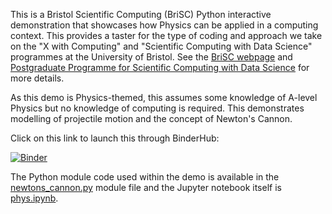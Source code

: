 This is a Bristol Scientific Computing (BriSC) Python interactive demonstration that showcases how Physics can be applied in a computing context. This provides a taster for the type of coding and approach we take on the "X with Computing" and "Scientific Computing with Data Science" programmes at the University of Bristol. See the [BriSC webpage](https://brisc.blogs.bristol.ac.uk/) and [Postgraduate Programme for Scientific Computing with Data Science](https://www.bristol.ac.uk/study/postgraduate/taught/msc-scientific-computing-with-data-science/) for more details.

As this demo is Physics-themed, this assumes some knowledge of A-level Physics but no knowledge of computing is required. This demonstrates modelling of projectile motion and the concept of Newton's Cannon.

Click on this link to launch this through BinderHub:

[![Binder](https://mybinder.org/badge_logo.svg)](https://mybinder.org/v2/gh/bri-sc/physics-demo/HEAD?urlpath=%2Fdoc%2Ftree%2Fphys.ipynb)

The Python module code used within the demo is available in the [newtons_cannon.py](https://github.com/bri-sc/demo-newtons-cannon/blob/main/newtons_cannon.py) module file and the Jupyter notebook itself is [phys.ipynb](https://github.com/bri-sc/demo-newtons-cannon/blob/main/phys.ipynb).
